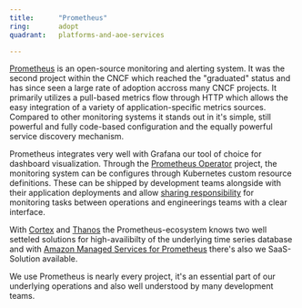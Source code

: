 ```yaml
---
title:      "Prometheus"
ring:       adopt
quadrant:   platforms-and-aoe-services

---
```


[Prometheus](https://prometheus.io) is an open-source monitoring and alerting system. It was the second project within the CNCF which reached the "graduated" status and has since seen a large rate of adoption accross many CNCF projects. It primarily utilizes a pull-based metrics flow through HTTP which allows the easy integration of a variety of application-specific metrics sources. Compared to other monitoring systems it stands out in it's simple, still powerful and fully code-based configuration and the equally powerful service discovery mechanism.

Prometheus integrates very well with Grafana our tool of choice for dashboard visualization. Through the [Prometheus Operator](https://github.com/prometheus-operator/prometheus-operator) project, the monitoring system can be configures through Kubernetes custom resource definitions. These can be shipped by development teams alongside with their application deployments and allow [sharing responsibility](https://www.aoe.com/techradar/methods-and-patterns/shared-responsibility.html) for monitoring tasks between operations and engineerings teams with a clear interface.

With [Cortex](https://cortexmetrics.io/) and [Thanos](https://thanos.io/) the Prometheus-ecosystem knows two well setteled solutions for high-availibilty of the underlying time series database and with [Amazon Managed Services for Prometheus](https://aws.amazon.com/en/prometheus/) there's also we SaaS-Solution available.

We use Prometheus is nearly every project, it's an essential part of our underlying operations and also well understood by many development teams.